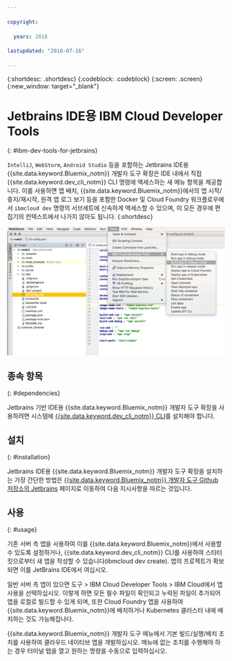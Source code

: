 ```yaml
---

copyright:

  years: 2018

lastupdated: "2018-07-16"

---
```


{:shortdesc: .shortdesc}
{:codeblock: .codeblock}
{:screen: .screen}
{:new_window: target="_blank"}

# Jetbrains IDE용 IBM Cloud Developer Tools
{: #ibm-dev-tools-for-jetbrains}

`IntelliJ`, `WebStorm`, `Android Studio` 등을 포함하는 Jetbrains IDE용 {{site.data.keyword.Bluemix_notm}} 개발자 도구 확장은 IDE 내에서 직접 {{site.data.keyword.dev_cli_notm}} CLI 명령에 액세스하는 새 메뉴 항목을 제공합니다. 이를 사용하면 앱 배치, {{site.data.keyword.Bluemix_notm}}에서의 앱 시작/중지/재시작, 원격 앱 로그 보기 등을 포함한 Docker 및 Cloud Foundry 워크플로우에서 `ibmcloud dev` 명령의 서브세트에 신속하게 액세스할 수 있으며, 이 모든 경우에 편집기의 컨텍스트에서 나가지 않아도 됩니다.
{:shortdesc}

![WebStorm IDE 내에서 실행 중인 IBM Cloud Developer Tools의 화면 캡처입니다. ](jetbrains.png "{{site.data.keyword.Bluemix_notm}} 개발자 도구 메뉴 예(WebStorm IDE 내에서 실행 중)")

## 종속 항목
{: #dependencies}

Jetbrains 기반 IDE용 {{site.data.keyword.Bluemix_notm}} 개발자 도구 확장을 사용하려면 시스템에 [{{site.data.keyword.dev_cli_notm}} CLI](index.html)를 설치해야 합니다. 

## 설치
{: #installation}

Jetbrains IDE용 {{site.data.keyword.Bluemix_notm}} 개발자 도구 확장을 설치하는 가장 간단한 방법은 [{{site.data.keyword.Bluemix_notm}} 개발자 도구 Github 저장소의 Jetbrains](https://github.com/IBM-Cloud/ibm-cloud-developer-tools/tree/master/jetbrains) 페이지로 이동하여 다음 지시사항을 따르는 것입니다. 

## 사용
{: #usage}

기존 서버 측 앱을 사용하여 이를 {{site.data.keyword.Bluemix_notm}}에서 사용할 수 있도록 설정하거나, {{site.data.keyword.dev_cli_notm}} CLI를 사용하여 스타터 킷으로부터 새 앱을 작성할 수 있습니다(ibmcloud dev create). 앱의 프로젝트가 확보되면 이를 JetBrains IDE에서 여십시오. 

일반 서버 측 앱이 있으면 도구 > IBM Cloud Developer Tools > IBM Cloud에서 앱 사용을 선택하십시오. 이렇게 하면 모든 필수 파일이 확인되고 누락된 파일이 추가되어 앱을 로컬로 빌드할 수 있게 되며, 또한 Cloud Foundry 앱을 사용하여 {{site.data.keyword.Bluemix_notm}}에 배치하거나 Kubernetes 클러스터 내에 배치하는 것도 가능해집나다. 

{{site.data.keyword.Bluemix_notm}} 개발자 도구 메뉴에서 기본 빌드/실행/배치 조치를 사용하여 클라우드 네이티브 앱을 개발하십시오. 메뉴에 없는 조치를 수행해야 하는 경우 터미널 탭을 열고 원하는 명령을 수동으로 입력하십시오. 

